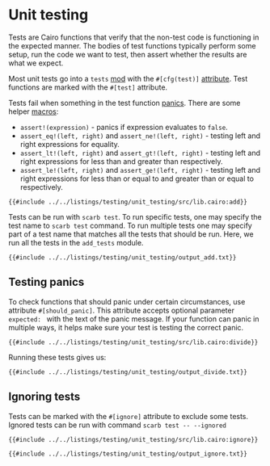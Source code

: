 # Unit testing

Tests are Cairo functions that verify that the non-test code is functioning in
the expected manner. The bodies of test functions typically perform some setup,
run the code we want to test, then assert whether the results are what we
expect.

Most unit tests go into a `tests` [mod][mod] with the `#[cfg(test)]` [attribute][attribute].
Test functions are marked with the `#[test]` attribute.

Tests fail when something in the test function [panics][panic]. There are some
helper [macros][macros]:

- `assert!(expression)` - panics if expression evaluates to `false`.
- `assert_eq!(left, right)` and `assert_ne!(left, right)` - testing left and right expressions for equality.
- `assert_lt!(left, right)` and `assert_gt!(left, right)` - testing left and right expressions for less than and greater than respectively.
- `assert_le!(left, right)` and `assert_ge!(left, right)` - testing left and right expressions for less than or equal to and greater than or equal to respectively.

```cairo
{{#include ../../listings/testing/unit_testing/src/lib.cairo:add}}
```

Tests can be run with `scarb test`. To run specific tests, one may specify the test name to `scarb
test` command. To run multiple tests one may specify part of a test name that matches all the tests
that should be run. Here, we run all the tests in the `add_tests` module.

```shell
{{#include ../../listings/testing/unit_testing/output_add.txt}}
```

## Testing panics

To check functions that should panic under certain circumstances, use attribute
`#[should_panic]`. This attribute accepts optional parameter `expected: ` with
the text of the panic message. If your function can panic in multiple ways, it helps
make sure your test is testing the correct panic.

```cairo
{{#include ../../listings/testing/unit_testing/src/lib.cairo:divide}}
```

Running these tests gives us:

```shell
{{#include ../../listings/testing/unit_testing/output_divide.txt}}
```

## Ignoring tests

Tests can be marked with the `#[ignore]` attribute to exclude some tests. Ignored tests can be run
with command `scarb test -- --ignored`

```cairo
{{#include ../../listings/testing/unit_testing/src/lib.cairo:ignore}}
```

```shell
{{#include ../../listings/testing/unit_testing/output_ignore.txt}}
```

[attribute]: ../attribute.md
[macros]: https://book.cairo-lang.org/ch12-05-macros.html?#macros
[mod]: ../mod.md
[panic]: ../error/panic.md
